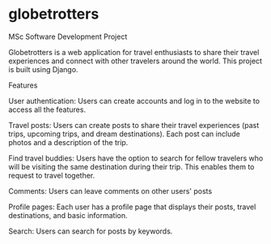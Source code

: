 # globetrotters
MSc Software Development Project

Globetrotters is a web application for travel enthusiasts to share their travel experiences and connect with other travelers around the world. 
This project is built using Django.

Features

User authentication: Users can create accounts and log in to the website to access all the features.

Travel posts: Users can create posts to share their travel experiences (past trips, upcoming trips, and dream destinations). Each post can include photos and a description of the trip.

Find travel buddies: Users have the option to search for fellow travelers who will be visiting the same destination during their trip. This enables them to request to travel together.

Comments: Users can leave comments on other users' posts

Profile pages: Each user has a profile page that displays their posts, travel destinations, and basic information.

Search: Users can search for posts by keywords.

